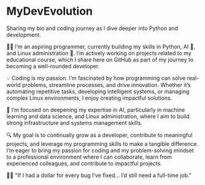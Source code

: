 # MyDevEvolution
Sharing my bio and coding journey as I dive deeper into Python and development.


👩‍💻 I’m an aspiring programmer, currently building my skills in Python, AI 🤖, and Linux administration 🐧. I’m actively working on projects related to my educational course, which I share here on GitHub as part of my journey to becoming a well-rounded developer.

💡 Coding is my passion. I’m fascinated by how programming can solve real-world problems, streamline processes, and drive innovation. Whether it’s automating repetitive tasks, developing intelligent systems, or managing complex Linux environments, I enjoy creating impactful solutions.

🚀 I’m focused on deepening my expertise in AI, particularly in machine learning and data science, and Linux administration, where I aim to build strong infrastructure and systems management skills.

🔍 My goal is to continually grow as a developer, contribute to meaningful projects, and leverage my programming skills to make a tangible difference. I’m eager to bring my passion for coding and my problem-solving mindset to a professional environment where I can collaborate, learn from experienced colleagues, and contribute to impactful projects.

💁‍♀️ "If I had a dollar for every bug I’ve fixed... I’d still need a full-time job." 
